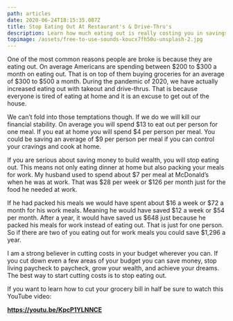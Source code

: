 ```yaml
---
path: articles
date: 2020-06-24T18:15:35.087Z
title: Stop Eating Out At Restaurant's & Drive-Thru's
description: Learn how much eating out is really costing you in savings
topimage: /assets/free-to-use-sounds-koucx7fh50u-unsplash-2.jpg
---
```

<!--StartFragment-->

One of the most common reasons people are broke is because they are eating out. On average Americans are spending between $200 to $300 a month on eating out. That is on top of them buying groceries for an average of $300 to $500 a month. During the pandemic of 2020, we have actually increased eating out with takeout and drive-thrus. That is because everyone is tired of eating at home and it is an excuse to get out of the house.

We can’t fold into those temptations though. If we do we will kill our financial stability. On average you will spend $13 to eat out per person for one meal. If you eat at home you will spend $4 per person per meal. You could be saving an average of $9 per person per meal if you can control your cravings and cook at home.

If you are serious about saving money to build wealth, you will stop eating out. This means not only eating dinner at home but also packing your meals for work. My husband used to spend about $7 per meal at McDonald’s when he was at work. That was $28 per week or $126 per month just for the food he needed at work.

If he had packed his meals we would have spent about $16 a week or $72 a month for his work meals. Meaning he would have saved $12 a week or $54 per month. After a year, it would have saved us $648 just because he packed his meals for work instead of eating out. That is just for one person. So if there are two of you eating out for work meals you could save $1,296 a year.

I am a strong believer in cutting costs in your budget wherever you can. If you cut down even a few areas of your budget you can save money, stop living paycheck to paycheck, grow your wealth, and achieve your dreams. The best way to start cutting costs is to stop eating out.

If you want to learn how to cut your grocery bill in half be sure to watch this YouTube video:

**<https://youtu.be/KpcP1YLNNCE>**

<!--EndFragment-->